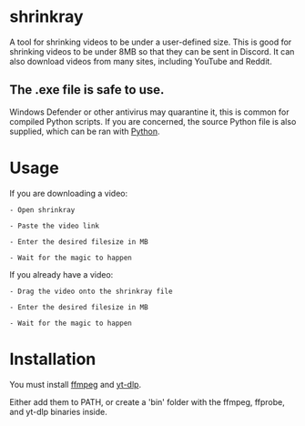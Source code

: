 # shrinkray
 A tool for shrinking videos to be under a user-defined size.
 This is good for shrinking videos to be under 8MB so that they can be sent in Discord.
 It can also download videos from many sites, including YouTube and Reddit.
 
 ## The .exe file is safe to use.
 Windows Defender or other antivirus may quarantine it, this is common for compiled Python scripts.
 If you are concerned, the source Python file is also supplied, which can be ran with [Python](https://www.python.org).

# Usage
 If you are downloading a video:
 
    - Open shrinkray
    
    - Paste the video link
    
    - Enter the desired filesize in MB
    
    - Wait for the magic to happen

 If you already have a video:
 
    - Drag the video onto the shrinkray file
    
    - Enter the desired filesize in MB
    
    - Wait for the magic to happen

# Installation
 You must install [ffmpeg](https://ffmpeg.org) and [yt-dlp](https://github.com/yt-dlp/yt-dlp).
 
 Either add them to PATH, or create a 'bin' folder with the ffmpeg, ffprobe, and yt-dlp binaries inside.
